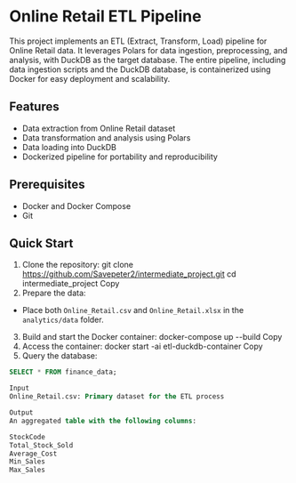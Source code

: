 # Online Retail ETL Pipeline

This project implements an ETL (Extract, Transform, Load) pipeline for Online Retail data. It leverages Polars for data ingestion, preprocessing, and analysis, with DuckDB as the target database. The entire pipeline, including data ingestion scripts and the DuckDB database, is containerized using Docker for easy deployment and scalability.

## Features

- Data extraction from Online Retail dataset
- Data transformation and analysis using Polars
- Data loading into DuckDB
- Dockerized pipeline for portability and reproducibility

## Prerequisites

- Docker and Docker Compose
- Git

## Quick Start

1. Clone the repository:
git clone https://github.com/Savepeter2/intermediate_project.git
cd intermediate_project
Copy
2. Prepare the data:
- Place both `Online_Retail.csv` and `Online_Retail.xlsx` in the `analytics/data` folder.

3. Build and start the Docker container:
docker-compose up --build
Copy
4. Access the container:
docker start -ai etl-duckdb-container
Copy
5. Query the database:
```sql
SELECT * FROM finance_data;

Input
Online_Retail.csv: Primary dataset for the ETL process

Output
An aggregated table with the following columns:

StockCode
Total_Stock_Sold
Average_Cost
Min_Sales
Max_Sales